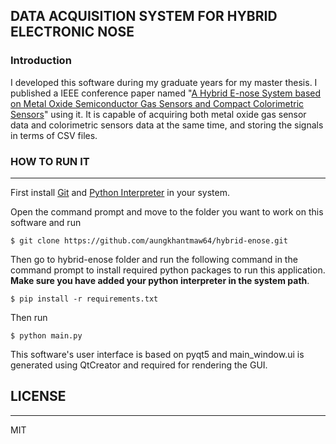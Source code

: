 ## DATA ACQUISITION SYSTEM FOR HYBRID ELECTRONIC NOSE

### Introduction
I developed this software during my graduate years for my master thesis. 
I published a IEEE conference paper named "[A Hybrid E-nose System based on Metal Oxide Semiconductor Gas Sensors and Compact Colorimetric Sensors](https://ieeexplore.ieee.org/abstract/document/9495905)" using it. 
It is capable of acquiring both metal oxide gas sensor data and colorimetric sensors data at the same time, and storing the signals in terms of CSV files.

### HOW TO RUN IT
---
First install [Git](https://git-scm.com/) and [Python Interpreter](https://www.python.org/) in your system.

Open the command prompt and move to the folder you want to work on this software and run
```
$ git clone https://github.com/aungkhantmaw64/hybrid-enose.git
```
Then go to hybrid-enose folder and run the following command in the command prompt to install required python packages to run this application. 
**Make sure you have added your python interpreter in the system path**.
```
$ pip install -r requirements.txt
```
Then run 
```
$ python main.py
```

This software's user interface is based on pyqt5 and main_window.ui is generated using QtCreator and required for rendering the GUI.

## LICENSE
---
MIT